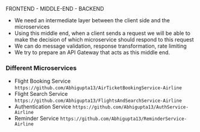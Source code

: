 FRONTEND  - MIDDLE-END - BACKEND

- We need an intermediate layer between the client side and the microservices
- Using this middle end, when a client sends a request we will be able to make the decision of which microservice
  should respond to this request
- We can do message validation, response transformation, rate limiting
- We try to prepare an API Gateway that acts as this middle end.

### Different Microservices
- Flight Booking Service 
```https://github.com/Abhigupta13/AirTicketBookingService-Airline``` 
- Flight Search Service
```https://github.com/Abhigupta13/FlightsAndSearchService-Airline```
- Authentication Service 
```https://github.com/Abhigupta13/AuthService-Airline```
- Reminder Service 
```https://github.com/Abhigupta13/ReminderService-Airline```
